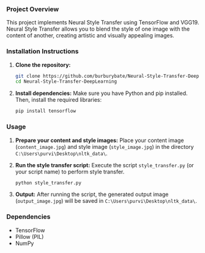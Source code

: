 
### Project Overview

This project implements Neural Style Transfer using TensorFlow and VGG19. Neural Style Transfer allows you to blend the style of one image with the content of another, creating artistic and visually appealing images.

### Installation Instructions

1. **Clone the repository:**
   ```bash
   git clone https://github.com/burburybate/Neural-Style-Transfer-DeepLearning/
   cd Neural-Style-Transfer-DeepLearning
   ```

2. **Install dependencies:**
   Make sure you have Python and pip installed. Then, install the required libraries:
   ```bash
   pip install tensorflow
   
   ```

### Usage

1. **Prepare your content and style images:**
   Place your content image (`content_image.jpg`) and style image (`style_image.jpg`) in the directory `C:\Users\purvi\Desktop\nltk_data\`.

2. **Run the style transfer script:**
   Execute the script `style_transfer.py` (or your script name) to perform style transfer.
   ```bash
   python style_transfer.py
   ```

3. **Output:**
   After running the script, the generated output image (`output_image.jpg`) will be saved in `C:\Users\purvi\Desktop\nltk_data\`.

### Dependencies

- TensorFlow
- Pillow (PIL)
- NumPy

